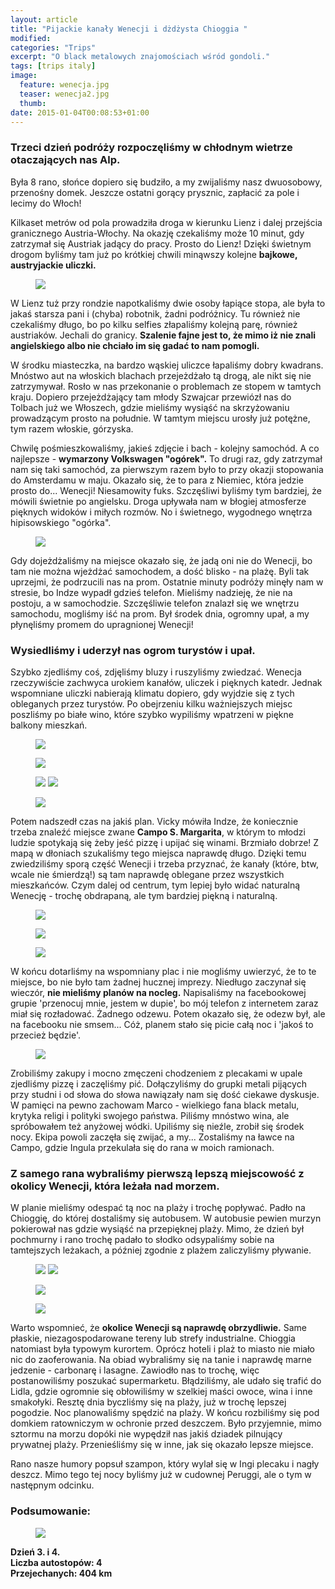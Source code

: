 ```yaml
---
layout: article
title: "Pijackie kanały Wenecji i dżdżysta Chioggia "
modified:
categories: "Trips"
excerpt: "O black metalowych znajomościach wśród gondoli."
tags: [trips italy]
image:
  feature: wenecja.jpg
  teaser: wenecja2.jpg
  thumb:
date: 2015-01-04T00:08:53+01:00
---
```


<div class="notice"><h3>Trzeci dzień podróży rozpoczęliśmy w chłodnym wietrze otaczających nas Alp.</h3></div> 
Była 8 rano, słońce dopiero się budziło, a my zwijaliśmy nasz dwuosobowy, przenośny domek. Jeszcze ostatni gorący prysznic, zapłacić za pole i lecimy do Włoch!

Kilkaset metrów od pola prowadziła droga w kierunku Lienz i dalej przejścia granicznego Austria-Włochy. Na okazję czekaliśmy może 10 minut, gdy zatrzymał się Austriak jadący do pracy. Prosto do Lienz! Dzięki świetnym drogom byliśmy tam już po krótkiej chwili minąwszy kolejne <b>bajkowe, austryjackie uliczki.</b>

<figure class>
	<img src="//nikodamn.github.io/images/wenecja/1.jpg">
</figure>

W Lienz tuż przy rondzie napotkaliśmy dwie osoby łapiące stopa, ale była to jakaś starsza pani i (chyba) robotnik, żadni podróżnicy. Tu również nie czekaliśmy długo, bo po kilku selfies złapaliśmy kolejną parę, również austriaków. Jechali do granicy. <b>Szalenie fajne jest to, że mimo iż nie znali angielskiego albo nie chciało im się gadać to nam pomogli.</b>

W środku miasteczka, na bardzo wąskiej uliczce łapaliśmy dobry kwadrans. Mnóstwo aut na włoskich blachach przejeżdżało tą drogą, ale nikt się nie zatrzymywał. Rosło w nas przekonanie o problemach ze stopem w tamtych kraju. Dopiero przejeżdżający tam młody Szwajcar przewiózł nas do Tolbach już we Włoszech, gdzie mieliśmy wysiąść na skrzyżowaniu prowadzącym prosto na południe. W tamtym miejscu urosły już potężne, tym razem włoskie, górzyska.

Chwilę pośmieszkowaliśmy, jakieś zdjęcie i bach - kolejny samochód. A co najlepsze - <b>wymarzony Volkswagen "ogórek".</b> To drugi raz, gdy zatrzymał nam się taki samochód, za pierwszym razem było to przy okazji stopowania do Amsterdamu w maju. Okazało się, że to para z Niemiec, która jedzie prosto do... Wenecji! Niesamowity fuks. Szczęśliwi byliśmy tym bardziej, że mówili świetnie po angielsku. Droga upływała nam w błogiej atmosferze pięknych widoków i miłych rozmów. No i świetnego, wygodnego wnętrza hipisowskiego "ogórka".

<figure class>
	<img src="//nikodamn.github.io/images/wenecja/2.jpg">
</figure>

Gdy dojeżdżaliśmy na miejsce okazało się, że jadą oni nie do Wenecji, bo tam nie można wjeżdżać samochodem, a dość blisko - na plażę. Byli tak uprzejmi, że podrzucili nas na prom. Ostatnie minuty podróży minęły nam w stresie, bo Indze wypadł gdzieś telefon. Mieliśmy nadzieję, że nie na postoju, a w samochodzie. Szczęśliwie telefon znalazł się we wnętrzu samochodu, mogliśmy iść na prom. Był środek dnia, ogromny upał, a my płynęliśmy promem do upragnionej Wenecji!

<div class="notice"><h3>Wysiedliśmy i uderzył nas ogrom turystów i upał.</h3></div> 
Szybko zjedliśmy coś, zdjęliśmy bluzy i ruszyliśmy zwiedzać. Wenecja rzeczywiście zachwyca urokiem kanałów, uliczek i pięknych katedr. Jednak wspomniane uliczki nabierają klimatu dopiero, gdy wyjdzie się z tych obleganych przez turystów. Po obejrzeniu kilku ważniejszych miejsc poszliśmy po białe wino, które szybko wypiliśmy wpatrzeni w piękne balkony mieszkań.

<figure class>
	<img src="//nikodamn.github.io/images/wenecja/3.jpg">
</figure>

<figure class>
	<img src="//nikodamn.github.io/images/wenecja/5.jpg">
</figure>

<figure class="half">
	<img src="//nikodamn.github.io/images/wenecja/4.jpg">
	<img src="//nikodamn.github.io/images/wenecja/6.jpg">
</figure>

<figure class>
	<img src="//nikodamn.github.io/images/wenecja/7.jpg">
</figure>

Potem nadszedł czas na jakiś plan. Vicky mówiła Indze, że koniecznie trzeba znaleźć miejsce zwane <b>Campo S. Margarita</b>, w którym to młodzi ludzie spotykają się żeby jeść pizzę i upijać się winami. Brzmiało dobrze! Z mapą w dłoniach szukaliśmy tego miejsca naprawdę długo. Dzięki temu zwiedziliśmy sporą część Wenecji i trzeba przyznać, że kanały (które, btw, wcale nie śmierdzą!) są tam naprawdę oblegane przez wszystkich mieszkańców. Czym dalej od centrum, tym lepiej było widać naturalną Wenecję - trochę obdrapaną, ale tym bardziej piękną i naturalną.

<figure class>
	<img src="//nikodamn.github.io/images/wenecja/9.jpg">
</figure>

<figure class>
	<img src="//nikodamn.github.io/images/wenecja/10.jpg">
</figure>

<figure class>
	<img src="//nikodamn.github.io/images/wenecja/11.jpg">
</figure>

W końcu dotarliśmy na wspomniany plac i nie mogliśmy uwierzyć, że to te miejsce, bo nie było tam żadnej hucznej imprezy. Niedługo zaczynał się wieczór, <b>nie mieliśmy planów na nocleg.</b> Napisaliśmy na facebookowej grupie 'przenocuj mnie, jestem w dupie', bo mój telefon z internetem zaraz miał się rozładować. Żadnego odzewu. Potem okazało się, że odezw był, ale na facebooku nie smsem... Cóż, planem stało się picie całą noc i 'jakoś to przecież będzie'. 

<figure class>
	<img src="//nikodamn.github.io/images/wenecja/8.jpg">
</figure>

Zrobiliśmy zakupy i mocno zmęczeni chodzeniem z plecakami w upale zjedliśmy pizzę i zaczęliśmy pić. Dołączyliśmy do grupki metali pijących przy studni i od słowa do słowa nawiązały nam się dość ciekawe dyskusje. W pamięci na pewno zachowam Marco - wielkiego fana black metalu, krytyka religi i polityki swojego państwa. Piliśmy mnóstwo wina, ale spróbowałem też anyżowej wódki. Upiliśmy się nieźle, zrobił się środek nocy. Ekipa powoli zaczęła się zwijać, a my... Zostaliśmy na ławce na Campo, gdzie Ingula przekulała się do rana w moich ramionach.

<div class="notice"><h3>Z samego rana wybraliśmy pierwszą lepszą miejscowość z okolicy Wenecji, która leżała nad morzem.</h3></div> 

W planie mieliśmy odespać tą noc na plaży i trochę popływać. Padło na Chioggię, do której dostaliśmy się autobusem. W autobusie pewien murzyn pokierował nas gdzie wysiąść na przepięknej plaży. Mimo, że dzień był pochmurny i rano trochę padało to słodko odsypaliśmy sobie na tamtejszych leżakach, a później zgodnie z plażem zaliczyliśmy pływanie.

<figure class="half">
	<img src="//nikodamn.github.io/images/wenecja/13.jpg">
	<img src="//nikodamn.github.io/images/wenecja/14.jpg">
</figure>

<figure class>
	<img src="//nikodamn.github.io/images/wenecja/15.jpg">
</figure>

<figure class>
	<img src="//nikodamn.github.io/images/wenecja/16.jpg">
</figure>

Warto wspomnieć, że <b>okolice Wenecji są naprawdę obrzydliwie.</b> Same płaskie, niezagospodarowane tereny lub strefy industrialne. Chioggia natomiast była typowym kurortem. Oprócz hoteli i plaż to miasto nie miało nic do zaoferowania. Na obiad wybraliśmy się na tanie i naprawdę marne jedzenie - carbonarę i lasagne. Zawiodło nas to trochę, więc postanowiliśmy poszukać supermarketu. Błądziliśmy, ale udało się trafić do Lidla, gdzie ogromnie się obłowiliśmy w szelkiej maści owoce, wina i inne smakołyki. Resztę dnia byczliśmy się na plaży, już w trochę lepszej pogodzie. Noc planowaliśmy spędzić na plaży. W końcu rozbiliśmy się pod domkiem ratowniczym w ochronie przed deszczem. Było przyjemnie, mimo sztormu na morzu dopóki nie wypędził nas jakiś dziadek pilnujący prywatnej plaży. Przenieśliśmy się w inne, jak się okazało lepsze miejsce.

Rano nasze humory popsuł szampon, który wylał się w Ingi plecaku i nagły deszcz. Mimo tego tej nocy byliśmy już w cudownej Peruggi, ale o tym w następnym odcinku.

<div class="notice"><h3>
Podsumowanie:
</h3></div>

<figure class>
	<img src="//nikodamn.github.io/images/wenecja/mapa.jpg">
</figure>

<b>Dzień 3. i 4. <br>
Liczba autostopów: 4 <br>
Przejechanych: 404 km</b>
